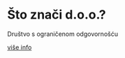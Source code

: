 # Što znači d.o.o.?

Društvo s ograničenom odgovornošću

[više info](https://hr.wikipedia.org/wiki/Dru%C5%A1tvo_s_ograni%C4%8Denom_odgovorno%C5%A1%C4%87u)
